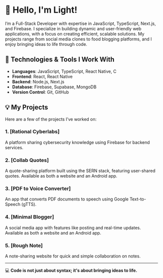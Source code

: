 # 👋 Hello, I'm Light!  

I’m a Full-Stack Developer with expertise in JavaScript, TypeScript, Next.js, and Firebase. I specialize in building dynamic and user-friendly web applications, with a focus on creating efficient, scalable solutions. My projects range from social media clones to food blogging platforms, and I enjoy bringing ideas to life through code.  

## 🚀 Technologies & Tools I Work With  

- **Languages**: JavaScript, TypeScript, React Native, C  
- **Frontend**: React, React Native  
- **Backend**: Node.js, Next.js  
- **Database**: Firebase, Supabase, MongoDB  
- **Version Control**: Git, GitHub  

## 💡 My Projects  

Here are a few of the projects I’ve worked on:  

### 1. **[Rational Cyberlabs]**  
A platform sharing cybersecurity knowledge using Firebase for backend services.  

### 2. **[Collab Quotes]**  
A quote-sharing platform built using the SERN stack, featuring user-shared quotes. Available as both a website and an Android app.  

### 3. **[PDF to Voice Converter]**  
An app that converts PDF documents to speech using Google Text-to-Speech (gTTS).  

### 4. **[Minimal Blogger]**  
A social media app with features like posting and real-time updates. Available as both a website and an Android app.  

### 5. **[Rough Note]**  
A note-sharing website for quick and simple collaboration on notes.  

---  

💻 **Code is not just about syntax; it's about bringing ideas to life.**  


